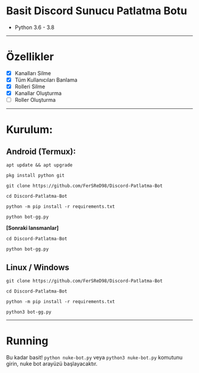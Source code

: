 # Basit Discord Sunucu Patlatma Botu
* Python 3.6 - 3.8
***
# Özellikler
 - [x] Kanalları Silme
 - [x] Tüm Kullanıcıları Banlama
 - [x] Rolleri Silme
 - [x] Kanallar Oluşturma
 - [ ] Roller Oluşturma

***
# Kurulum:
## Android (Termux):
```console
apt update && apt upgrade

pkg install python git

git clone https://github.com/FerSReD98/Discord-Patlatma-Bot

cd Discord-Patlatma-Bot

python -m pip install -r requirements.txt

python bot-gg.py
```
**[Sonraki lansmanlar]**
```console
cd Discord-Patlatma-Bot

python bot-gg.py
```
## Linux / Windows
```console
git clone https://github.com/FerSReD98/Discord-Patlatma-Bot

cd Discord-Patlatma-Bot

python -m pip install -r requirements.txt

python3 bot-gg.py
```

***
# Running
Bu kadar basit! `python nuke-bot.py` veya `python3 nuke-bot.py` komutunu girin, nuke bot arayüzü başlayacaktır.
